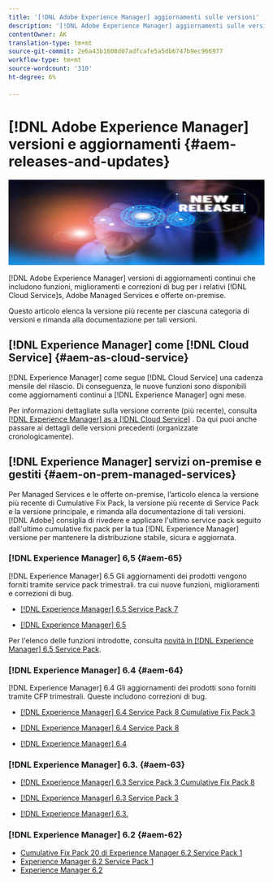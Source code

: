 ```yaml
---
title: '[!DNL Adobe Experience Manager] aggiornamenti sulle versioni'
description: '[!DNL Adobe Experience Manager] aggiornamenti sulle versioni'
contentOwner: AK
translation-type: tm+mt
source-git-commit: 2e6a43b1608d07adfcafe5a5db6747b9ec966977
workflow-type: tm+mt
source-wordcount: '310'
ht-degree: 6%

---
```



# [!DNL Adobe Experience Manager] versioni e aggiornamenti  {#aem-releases-and-updates}

![[!DNL Experience Manager] nuove versioni](assets/new-aem-releases1.jpeg)

[!DNL Adobe Experience Manager] versioni di aggiornamenti continui che includono funzioni, miglioramenti e correzioni di bug per i relativi  [!DNL Cloud Service]s, Adobe Managed Services e offerte on-premise.

Questo articolo elenca la versione più recente per ciascuna categoria di versioni e rimanda alla documentazione per tali versioni.

## [!DNL Experience Manager] come  [!DNL Cloud Service] {#aem-as-cloud-service}

[!DNL Experience Manager] come segue  [!DNL Cloud Service] una cadenza mensile del rilascio. Di conseguenza, le nuove funzioni sono disponibili come aggiornamenti continui a [!DNL Experience Manager] ogni mese.

Per informazioni dettagliate sulla versione corrente (più recente), consulta [[!DNL Experience Manager] as a [!DNL Cloud Service]](https://experienceleague.adobe.com/docs/experience-manager-cloud-service/release-notes/release-notes/release-notes-current.html) . Da qui puoi anche passare ai dettagli delle versioni precedenti (organizzate cronologicamente).

## [!DNL Experience Manager] servizi on-premise e gestiti  {#aem-on-prem-managed-services}

Per Managed Services e le offerte on-premise, l’articolo elenca la versione più recente di Cumulative Fix Pack, la versione più recente di Service Pack e la versione principale, e rimanda alla documentazione di tali versioni. [!DNL Adobe] consiglia di rivedere e applicare l&#39;ultimo service pack seguito dall&#39;ultimo cumulative fix pack per la tua  [!DNL Experience Manager] versione per mantenere la distribuzione stabile, sicura e aggiornata.

### [!DNL Experience Manager] 6,5  {#aem-65}

[!DNL Experience Manager] 6.5 Gli aggiornamenti dei prodotti vengono forniti tramite service pack trimestrali. tra cui nuove funzioni, miglioramenti e correzioni di bug.

* [[!DNL Experience Manager] 6.5 Service Pack 7](https://experienceleague.adobe.com/docs/experience-manager-65/release-notes/service-pack/sp-release-notes.html)

* [[!DNL Experience Manager] 6,5](https://experienceleague.adobe.com/docs/experience-manager-65/release-notes/release-notes.html)

Per l&#39;elenco delle funzioni introdotte, consulta [novità in [!DNL Experience Manager] 6.5 Service Pack](https://experienceleague.adobe.com/docs/experience-manager-65/release-notes/service-pack/new-features-latest-service-pack.html).

### [!DNL Experience Manager] 6.4  {#aem-64}

[!DNL Experience Manager] 6.4 Gli aggiornamenti dei prodotti sono forniti tramite CFP trimestrali. Queste includono correzioni di bug.

* [[!DNL Experience Manager] 6.4 Service Pack 8 Cumulative Fix Pack 3](https://experienceleague.adobe.com/docs/experience-manager-64/release-notes/cfp-release-notes.html)

* [[!DNL Experience Manager] 6.4 Service Pack 8](https://experienceleague.adobe.com/docs/experience-manager-64/release-notes/sp-release-notes.html)

* [[!DNL Experience Manager] 6.4](https://experienceleague.adobe.com/docs/experience-manager-64/release-notes/release-notes.html)

### [!DNL Experience Manager] 6.3.  {#aem-63}

* [[!DNL Experience Manager] 6.3 Service Pack 3 Cumulative Fix Pack 8](https://experienceleague.adobe.com/docs/experience-manager-release-information/aem-release-updates/previous-updates/release-notes-aem-6-3-cumulative-fix-pack.html)

* [[!DNL Experience Manager] 6.3 Service Pack 3](https://helpx.adobe.com/experience-manager/6-3/release-notes/sp3-release-notes.html)

* [[!DNL Experience Manager] 6.3.](https://helpx.adobe.com/it/experience-manager/6-3/release-notes.html)

### [!DNL Experience Manager] 6.2  {#aem-62}

<!-- TBD: This content will soon be archived and new links can move to aem-previous-versions.md article. See status in UGP-1894.
-->

* [Cumulative Fix Pack 20 di Experience Manager 6.2 Service Pack 1](https://helpx.adobe.com/it/experience-manager/release-notes--aem-6-2-cumulative-fix-pack.html)
* [Experience Manager 6.2 Service Pack 1](https://helpx.adobe.com/experience-manager/6-2/release-notes/sp1.html)
* [Experience Manager 6.2](https://helpx.adobe.com/it/experience-manager/6-2/release-notes.html)
